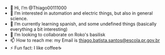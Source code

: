- 👋 Hi, I’m @Thiago00111000
- 👀 I’m interested in automation and electric things, but also in general science.
- 🌱 I’m currently learning spanish, and some undefined things (basically everything a bit interesting)
- 💞️ I’m looking to collaborate on Roko's basilisk
- 📫 How to reach me: my Email is thiago.batista.santos@escola.pr.gov.br
- ⚡ Fun fact: I like coffee☕

<!---
Thiago00111000/Thiago00111000 is a ✨ special ✨ repository because its `README.md` (this file) appears on your GitHub profile.
You can click the Preview link to take a look at your changes.
--->

